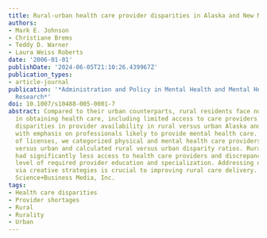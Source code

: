 ```yaml
---
title: Rural-urban health care provider disparities in Alaska and New Mexico
authors:
- Mark E. Johnson
- Christiane Brems
- Teddy D. Warner
- Laura Weiss Roberts
date: '2006-01-01'
publishDate: '2024-06-05T21:10:26.439967Z'
publication_types:
- article-journal
publication: '*Administration and Policy in Mental Health and Mental Health Services
  Research*'
doi: 10.1007/s10488-005-0001-7
abstract: Compared to their urban counterparts, rural residents face numerous disparities
  in obtaining health care, including limited access to care providers. We assessed
  disparities in provider availability in rural versus urban Alaska and New Mexico,
  with emphasis on professionals likely to provide mental health care. Using lists
  of licenses, we categorized physical and mental health care providers into rural
  versus urban and calculated rural versus urban disparity ratios. Rural residents
  had significantly less access to health care providers and discrepancies grew with
  level of required provider education and specialization. Addressing disparities
  via creative strategies is crucial to improving rural care delivery. © 2005 Springer
  Science+Business Media, Inc.
tags:
- Health care disparities
- Provider shortages
- Rural
- Rurality
- Urban
---
```

